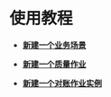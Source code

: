 # 使用教程<a name="dgc_01_0717"></a>

-   **[新建一个业务场景](新建一个业务场景.md)**  

-   **[新建一个质量作业](新建一个质量作业.md)**  

-   **[新建一个对账作业实例](新建一个对账作业实例.md)**  


